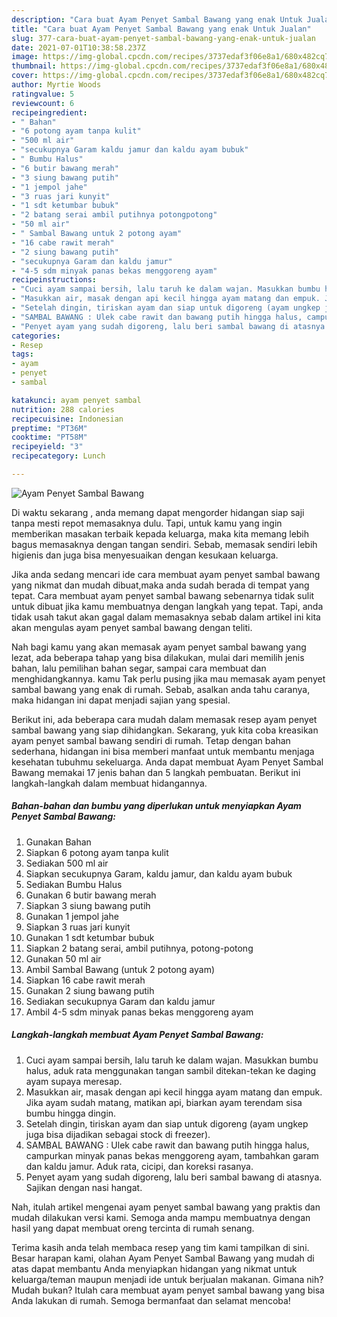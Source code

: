 ```yaml
---
description: "Cara buat Ayam Penyet Sambal Bawang yang enak Untuk Jualan"
title: "Cara buat Ayam Penyet Sambal Bawang yang enak Untuk Jualan"
slug: 377-cara-buat-ayam-penyet-sambal-bawang-yang-enak-untuk-jualan
date: 2021-07-01T10:38:58.237Z
image: https://img-global.cpcdn.com/recipes/3737edaf3f06e8a1/680x482cq70/ayam-penyet-sambal-bawang-foto-resep-utama.jpg
thumbnail: https://img-global.cpcdn.com/recipes/3737edaf3f06e8a1/680x482cq70/ayam-penyet-sambal-bawang-foto-resep-utama.jpg
cover: https://img-global.cpcdn.com/recipes/3737edaf3f06e8a1/680x482cq70/ayam-penyet-sambal-bawang-foto-resep-utama.jpg
author: Myrtie Woods
ratingvalue: 5
reviewcount: 6
recipeingredient:
- " Bahan"
- "6 potong ayam tanpa kulit"
- "500 ml air"
- "secukupnya Garam kaldu jamur dan kaldu ayam bubuk"
- " Bumbu Halus"
- "6 butir bawang merah"
- "3 siung bawang putih"
- "1 jempol jahe"
- "3 ruas jari kunyit"
- "1 sdt ketumbar bubuk"
- "2 batang serai ambil putihnya potongpotong"
- "50 ml air"
- " Sambal Bawang untuk 2 potong ayam"
- "16 cabe rawit merah"
- "2 siung bawang putih"
- "secukupnya Garam dan kaldu jamur"
- "4-5 sdm minyak panas bekas menggoreng ayam"
recipeinstructions:
- "Cuci ayam sampai bersih, lalu taruh ke dalam wajan. Masukkan bumbu halus, aduk rata menggunakan tangan sambil ditekan-tekan ke daging ayam supaya meresap."
- "Masukkan air, masak dengan api kecil hingga ayam matang dan empuk. Jika ayam sudah matang, matikan api, biarkan ayam terendam sisa bumbu hingga dingin."
- "Setelah dingin, tiriskan ayam dan siap untuk digoreng (ayam ungkep juga bisa dijadikan sebagai stock di freezer)."
- "SAMBAL BAWANG : Ulek cabe rawit dan bawang putih hingga halus, campurkan minyak panas bekas menggoreng ayam, tambahkan garam dan kaldu jamur. Aduk rata, cicipi, dan koreksi rasanya."
- "Penyet ayam yang sudah digoreng, lalu beri sambal bawang di atasnya. Sajikan dengan nasi hangat."
categories:
- Resep
tags:
- ayam
- penyet
- sambal

katakunci: ayam penyet sambal 
nutrition: 288 calories
recipecuisine: Indonesian
preptime: "PT36M"
cooktime: "PT58M"
recipeyield: "3"
recipecategory: Lunch

---
```



![Ayam Penyet Sambal Bawang](https://img-global.cpcdn.com/recipes/3737edaf3f06e8a1/680x482cq70/ayam-penyet-sambal-bawang-foto-resep-utama.jpg)

Di waktu  sekarang , anda memang dapat mengorder hidangan siap saji tanpa mesti repot memasaknya dulu. Tapi, untuk kamu yang ingin memberikan masakan terbaik kepada keluarga, maka kita memang lebih bagus memasaknya dengan tangan sendiri. Sebab, memasak sendiri lebih higienis dan juga bisa menyesuaikan dengan kesukaan keluarga.

Jika anda sedang mencari ide cara membuat ayam penyet sambal bawang yang nikmat dan mudah dibuat,maka anda sudah berada di tempat yang tepat. Cara membuat ayam penyet sambal bawang  sebenarnya tidak sulit untuk dibuat jika kamu membuatnya dengan langkah yang tepat. Tapi, anda tidak usah takut akan gagal dalam memasaknya 
sebab dalam artikel ini kita akan mengulas ayam penyet sambal bawang dengan teliti.  



Nah bagi kamu yang akan memasak ayam penyet sambal bawang yang lezat, ada beberapa tahap yang bisa dilakukan, mulai dari memilih jenis bahan, lalu pemilihan bahan segar, sampai cara membuat dan menghidangkannya. kamu Tak perlu pusing jika mau memasak ayam penyet sambal bawang yang enak di rumah. Sebab, asalkan anda  tahu caranya, maka hidangan ini dapat menjadi sajian yang spesial.

Berikut ini, ada beberapa cara mudah dalam memasak resep ayam penyet sambal bawang yang siap dihidangkan. Sekarang, yuk kita coba kreasikan ayam penyet sambal bawang sendiri di rumah. Tetap dengan bahan sederhana, hidangan ini bisa memberi manfaat untuk membantu menjaga kesehatan tubuhmu sekeluarga. Anda dapat membuat Ayam Penyet Sambal Bawang memakai 17 jenis bahan dan 5 langkah pembuatan. Berikut ini langkah-langkah dalam membuat hidangannya.

<!--inarticleads1-->

##### Bahan-bahan dan bumbu yang diperlukan untuk menyiapkan Ayam Penyet Sambal Bawang:

1. Gunakan  Bahan
1. Siapkan 6 potong ayam tanpa kulit
1. Sediakan 500 ml air
1. Siapkan secukupnya Garam, kaldu jamur, dan kaldu ayam bubuk
1. Sediakan  Bumbu Halus
1. Gunakan 6 butir bawang merah
1. Siapkan 3 siung bawang putih
1. Gunakan 1 jempol jahe
1. Siapkan 3 ruas jari kunyit
1. Gunakan 1 sdt ketumbar bubuk
1. Siapkan 2 batang serai, ambil putihnya, potong-potong
1. Gunakan 50 ml air
1. Ambil  Sambal Bawang (untuk 2 potong ayam)
1. Siapkan 16 cabe rawit merah
1. Gunakan 2 siung bawang putih
1. Sediakan secukupnya Garam dan kaldu jamur
1. Ambil 4-5 sdm minyak panas bekas menggoreng ayam




<!--inarticleads2-->

##### Langkah-langkah membuat Ayam Penyet Sambal Bawang:

1. Cuci ayam sampai bersih, lalu taruh ke dalam wajan. Masukkan bumbu halus, aduk rata menggunakan tangan sambil ditekan-tekan ke daging ayam supaya meresap.
1. Masukkan air, masak dengan api kecil hingga ayam matang dan empuk. Jika ayam sudah matang, matikan api, biarkan ayam terendam sisa bumbu hingga dingin.
1. Setelah dingin, tiriskan ayam dan siap untuk digoreng (ayam ungkep juga bisa dijadikan sebagai stock di freezer).
1. SAMBAL BAWANG : Ulek cabe rawit dan bawang putih hingga halus, campurkan minyak panas bekas menggoreng ayam, tambahkan garam dan kaldu jamur. Aduk rata, cicipi, dan koreksi rasanya.
1. Penyet ayam yang sudah digoreng, lalu beri sambal bawang di atasnya. Sajikan dengan nasi hangat.




Nah, itulah artikel mengenai  ayam penyet sambal bawang  yang praktis dan mudah dilakukan versi kami. Semoga anda mampu membuatnya dengan hasil yang dapat membuat oreng tercinta di rumah senang. 

Terima kasih anda telah membaca resep yang tim kami tampilkan di sini. Besar harapan kami, olahan  Ayam Penyet Sambal Bawang yang mudah di atas dapat membantu Anda menyiapkan hidangan yang nikmat untuk keluarga/teman maupun menjadi ide untuk berjualan makanan. Gimana nih? Mudah bukan? Itulah cara membuat ayam penyet sambal bawang yang bisa Anda lakukan di rumah. Semoga bermanfaat dan selamat mencoba!


